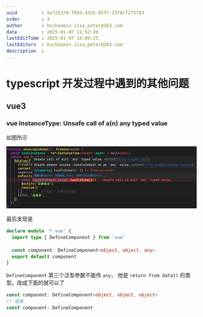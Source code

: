 ```yaml
---
uuid         : 5e725374-f693-4355-85fc-33f8cf275783
order        : 3
author       : huchaomin iisa_peter@163.com
date         : 2025-01-07 11:52:49
lastEditTime : 2025-01-07 14:09:25
lastEditors  : huchaomin iisa_peter@163.com
description  :
---
```


# typescript 开发过程中遇到的其他问题

## vue3

### vue InstanceType: Unsafe call of a(n) any typed value

如图所示

![Unsafe call of a(n) any typed value](./Unsafe%20call%20of%20a(n)%20any%20typed%20value.png)

最后发现是

```ts
declare module '*.vue' {
  import type { DefineComponent } from 'vue'

  const component: DefineComponent<object, object, any>
  export default component
}
```

`DefineComponent` 第三个泛型参数不能传 `any`， 他是 `return from data()` 的类型。改成下面的就可以了

```ts
const component: DefineComponent<object, object, object>
// 或者
const component: DefineComponent
```
